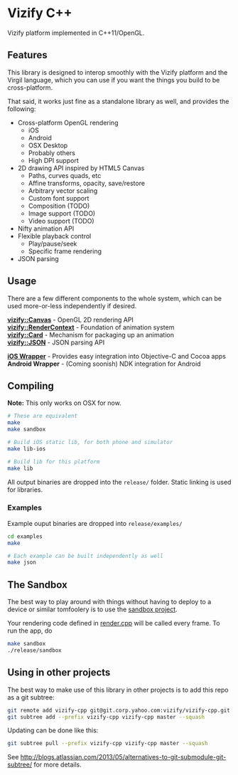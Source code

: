 # Vizify C++

Vizify platform implemented in C++11/OpenGL.

## Features

This library is designed to interop smoothly with the Vizify platform
and the Virgil language, which you can use if you want the things you
build to be cross-platform.

That said, it works just fine as a standalone library as well, and
provides the following:

 * Cross-platform OpenGL rendering
   * iOS
   * Android
   * OSX Desktop
   * Probably others
   * High DPI support
 * 2D drawing API inspired by HTML5 Canvas
   * Paths, curves quads, etc
   * Affine transforms, opacity, save/restore
   * Arbitrary vector scaling
   * Custom font support
   * Composition (TODO)
   * Image support (TODO)
   * Video support (TODO)
 * Nifty animation API
 * Flexible playback control
   * Play/pause/seek
   * Specific frame rendering
 * JSON parsing

## Usage

There are a few different components to the whole system, which
can be used more-or-less independently if desired.

**[vizify::Canvas](docs/canvas.md)** - OpenGL 2D rendering API<br />
**[vizify::RenderContext<T>](docs/render_context.md)** - Foundation of animation system<br />
**[vizify::Card](docs/card.md)** - Mechanism for packaging up an animation<br />
**[vizify::JSON](docs/json.md)** - JSON parsing API<br />

**[iOS Wrapper](https://git.corp.yahoo.com/vizify/vizify-ios)** - Provides easy integration into
Objective-C and Cocoa apps<br />
**Android Wrapper** - (Coming soonish) NDK integration for Android<br />

## Compiling

**Note:** This only works on OSX for now.

```bash
# These are equivalent
make
make sandbox

# Build iOS static lib, for both phone and simulator
make lib-ios

# Build lib for this platform
make lib
```

All output binaries are dropped into the `release/` folder.  Static
linking is used for libraries.

### Examples

Example ouput binaries are dropped into `release/examples/`

```bash
cd examples
make

# Each example can be built independently as well
make json
```

## The Sandbox

The best way to play around with things without having to deploy to
a device or similar tomfoolery is to use the [sandbox project](platform/sandbox).

Your rendering code defined in [render.cpp](platform/sandbox/render.cpp)
will be called every frame.  To run the app, do

```bash
make sandbox
./release/sandbox
```

## Using in other projects

The best way to make use of this library in other projects is to add
this repo as a git subtree:

```bash
git remote add vizify-cpp git@git.corp.yahoo.com:vizify/vizify-cpp.git
git subtree add --prefix vizify-cpp vizify-cpp master --squash
```

Updating can be done like this:

```bash
git subtree pull --prefix vizify-cpp vizify-cpp master --squash
```

See
http://blogs.atlassian.com/2013/05/alternatives-to-git-submodule-git-subtree/
for more details.
